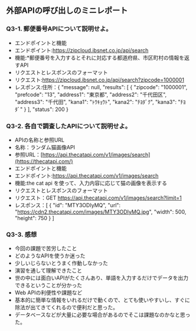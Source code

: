 ## 外部APIの呼び出しのミニレポート
### Q3-1. 郵便番号APIについて説明せよ。
* エンドポイントと機能
* エンドポイント:https://zipcloud.ibsnet.co.jp/api/search
* 機能:*郵便番号を入力するとそれに対応する都道府県、市区町村の情報を返すAPI
* リクエストとレスポンスのフォーマット
* リクエスト:https://zipcloud.ibsnet.co.jp/api/search?zipcode=1000001
* レスポンス:住所：{
  "message": null,
  "results": [
    {
      "zipcode": "1000001",
      "prefcode": "13",
      "address1": "東京都",
      "address2": "千代田区",
      "address3": "千代田",
      "kana1": "ﾄｳｷｮｳﾄ",
      "kana2": "ﾁﾖﾀﾞｸ",
      "kana3": "ﾁﾖﾀﾞ"
    }
  ],
  "status": 200
}

### Q3-2. 各自で調査したAPIについて説明せよ。
* APIの名称と参照URL
* 名称：ランダム猫画像API
* 参照URL：[https://api.thecatapi.com/v1/images/search](https://thecatapi.com/)
* エンドポイントと機能
* エンドポイント:https://api.thecatapi.com/v1/images/search
* 機能:the cat api を使って、入力内容に応じて猫の画像を表示する
* リクエストとレスポンスのフォーマット
* リクエスト：GET https://api.thecatapi.com/v1/images/search?limit=1
* レスポンス：[
  {
    "id": "MTY3ODIyMQ",
    "url": "https://cdn2.thecatapi.com/images/MTY3ODIyMQ.jpg",
    "width": 500,
    "height": 750
  }
]

### Q3-3. 感想
* 今回の課題で苦労したこと
* どのようなAPIを使うか迷った
* 少しいじらないとうまく作動しなかった
* 演習を通して理解できたこと
* 世の中には面白いAPIがたくさんあり、単語を入力するだけでデータを出力できるということが分かった
* Web APIの利便性や課題など
* 基本的に簡単な情報をいれるだけで動くので、とても使いやすいし、すぐに除法が出てきてくれるので便利だと思った。
* データベースなどが大量に必要な場合があるのでそこは課題なのかなと思った。
